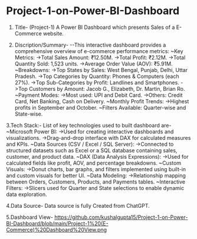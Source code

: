 # Project-1-on-Power-BI-Dashboard
1. Title- (Project-1) A Power BI Dashboard which presents Sales of a E-Commerce website.

2. Discription/Summary-
  --This interactive dashboard provides a comprehensive overview of e-commerce performance metrics:
  ~Key Metrics:
    ->Total Sales Amount: ₹12.50M.
    ->Total Profit: ₹2.12M.
    ->Total Quantity Sold: 1,523 units.
    ->Average Order Value (AOV): ₹5.91M.
  ~Breakdowns:
    ->Top States by Sales: West Bengal, Punjab, Delhi, Uttar Pradesh.
    ->Top Categories by Quantity: Phones & Computers (each 27%).
    ->Top Sub-Categories by Profit: Landlines and Smartphones.
    ->Top Customers by Amount: Jacob G., Elizabeth, Dr. Martin, Brian Ro.
  ~Payment Modes:
    ->Most used: UPI and Debit Card.
    ->Others: Credit Card, Net Banking, Cash on Delivery.
  ~Monthly Profit Trends:
    ->Highest profits in September and October.
  ~Filters Available: Quarter-wise and State-wise.

3.Tech Stack:- List of key technologies used to built dashboard  are-
  ~Microsoft Power BI:
    ->Used for creating interactive dashboards and visualizations.
    ->Drag-and-drop interface with DAX for calculated measures and KPIs.
  ~Data Sources (CSV / Excel / SQL Server):
    ->Connected to structured datasets such as Excel or a SQL database containing sales, customer, and product data.
  ~DAX (Data Analysis Expressions):
    ->Used for calculated fields like profit, AOV, and percentage breakdowns.
  ~Custom Visuals:
    ->Donut charts, bar graphs, and filters implemented using built-in and custom visuals for better UI.
  ~Data Modeling:
    ->Relationship mapping between Orders, Customers, Products, and Payments tables.
  ~Interactive Filters:
    ->Slicers used for Quarter and State selections to enable dynamic data exploration.

4.Data Source- Data source is fully Created from ChatGPT.

5.Dashboard View-
https://github.com/kushalgupta15/Project-1-on-Power-BI-Dashboard/blob/main/Project-1%20(E-Commerce)%20Dashboard%20View.png
